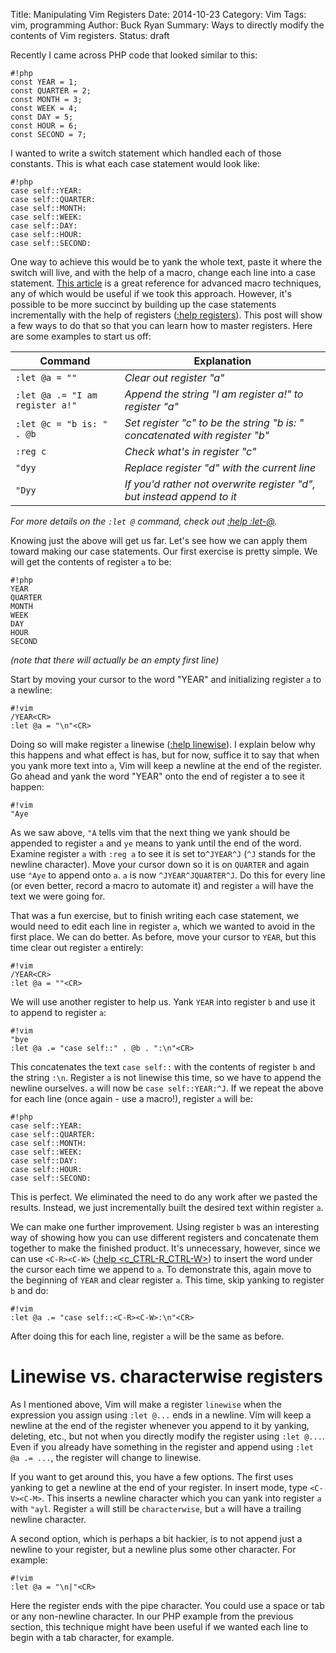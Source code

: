 Title: Manipulating Vim Registers
Date: 2014-10-23
Category: Vim
Tags: vim, programming
Author: Buck Ryan
Summary: Ways to directly modify the contents of Vim registers.
Status: draft

Recently I came across PHP code that looked similar to this:

    #!php
    const YEAR = 1;
    const QUARTER = 2;
    const MONTH = 3;
    const WEEK = 4;
    const DAY = 5;
    const HOUR = 6;
    const SECOND = 7;

I wanted to write a switch statement which handled each of those constants.
This is what each case statement would look like:

    #!php
    case self::YEAR:
    case self::QUARTER:
    case self::MONTH:
    case self::WEEK:
    case self::DAY:
    case self::HOUR:
    case self::SECOND:

One way to achieve this would be to yank the whole text, paste it where the
switch will live, and with the help of a macro, change each line into a case
statement. [This article](http://blog.sanctum.geek.nz/advanced-vim-macros/) is
a great reference for advanced macro techniques, any of which would be useful
if we took this approach. However, it's possible to be more succinct by
building up the case statements incrementally with the help of registers
([:help
registers](http://vimdoc.sourceforge.net/htmldoc/change.html#registers)). This
post will show a few ways to do that so that you can learn how to master
registers. Here are some examples to start us off:

Command                         | Explanation
------------------------------- | -----------
`:let @a = ""`                  | *Clear out register "a"*
`:let @a .= "I am register a!"` | *Append the string "I am register a!" to register "a"*
`:let @c = "b is: " . @b`       | *Set register "c" to be the string "b is: " concatenated with register "b"*
`:reg c`                        | *Check what's in register "c"*
`"dyy`                          | *Replace register "d" with the current line*
`"Dyy`                          | *If you'd rather not overwrite register "d", but instead append to it*

*For more details on the `:let @` command, check out [:help
:let-@](http://vimdoc.sourceforge.net/htmldoc/eval.html#:let-@).*

Knowing just the above will get us far. Let's see how we can apply them toward
making our case statements. Our first exercise is pretty simple. We will get
the contents of register `a` to be:

    #!php
    YEAR
    QUARTER
    MONTH
    WEEK
    DAY
    HOUR
    SECOND

*(note that there will actually be an empty first line)*

Start by moving your cursor to the word "YEAR" and initializing register `a` to
a newline:

    #!vim
    /YEAR<CR>
    :let @a = "\n"<CR>

Doing so will make register `a` linewise ([:help
linewise](http://vimdoc.sourceforge.net/htmldoc/motion.html#linewise)). I
explain below why this happens and what effect is has, but for now, suffice it
to say that when you yank more text into `a`, Vim will keep a newline at the
end of the register. Go ahead and yank the word "YEAR" onto the end of register
a to see it happen:

    #!vim
    "Aye

As we saw above, `"A` tells vim that the next thing we yank should be appended
to register `a` and `ye` means to yank until the end of the word. Examine
register `a` with `:reg a` to see it is set to`^JYEAR^J` (`^J` stands for the
newline character). Move your cursor down so it is on `QUARTER` and again use
`"Aye` to append onto `a`. `a` is now `^JYEAR^JQUARTER^J`. Do this for every
line (or even better, record a macro to automate it) and register `a` will have
the text we were going for.

That was a fun exercise, but to finish writing each case statement, we would
need to edit each line in register `a`, which we wanted to avoid in the first
place. We can do better. As before, move your cursor to `YEAR`, but this time
clear out register `a` entirely:

    #!vim
    /YEAR<CR>
    :let @a = ""<CR>

We will use another register to help us. Yank `YEAR` into register `b` and use
it to append to register `a`:

    #!vim
    "bye
    :let @a .= "case self::" . @b . ":\n"<CR>

This concatenates the text `case self::` with the contents of register `b` and
the string `:\n`. Register `a` is not linewise this time, so we have to append
the newline ourselves. `a` will now be `case self::YEAR:^J`. If we repeat the
above for each line (once again - use a macro!), register `a` will be:

    #!php
    case self::YEAR:
    case self::QUARTER:
    case self::MONTH:
    case self::WEEK:
    case self::DAY:
    case self::HOUR:
    case self::SECOND:

This is perfect. We eliminated the need to do any work after we pasted the
results. Instead, we just incrementally built the desired text within register
`a`.

We can make one further improvement. Using register `b` was an interesting way
of showing how you can use different registers and concatenate them together to
make the finished product. It's unnecessary, however, since we can use
`<C-R><C-W>` ([:help
<c\_CTRL-R\_CTRL-W\>](http://vimdoc.sourceforge.net/htmldoc/cmdline.html#c_CTRL-R_CTRL-W))
to insert the word under the cursor each time we append to `a`. To demonstrate
this, again move to the beginning of `YEAR` and clear register `a`. This time,
skip yanking to register `b` and do:

    #!vim
    :let @a .= "case self::<C-R><C-W>:\n"<CR>

After doing this for each line, register `a` will be the same as before.

Linewise vs. characterwise registers
====================================

As I mentioned above, Vim will make a register `linewise` when the expression
you assign using `:let @...` ends in a newline. Vim will keep a newline at the
end of the register whenever you append to it by yanking, deleting, etc., but
not when you directly modify the register using `:let @...`. Even if you
already have something in the register and append using `:let @a .= ...`, the
register will change to linewise.

If you want to get around this, you have a few options. The first uses yanking
to get a newline at the end of your register. In insert mode, type
`<C-V><C-M>`. This inserts a newline character which you can yank into register
`a` with `"ayl`. Register `a` will still be `characterwise`, but `a` will have
a trailing newline character.

A second option, which is perhaps a bit hackier, is to not append just a
newline to your register, but a newline plus some other character. For example:

    #!vim
    :let @a = "\n|"<CR>

Here the register ends with the pipe character. You could use a space or tab or
any non-newline character. In our PHP example from the previous section, this
technique might have been useful if we wanted each line to begin with a tab
character, for example.
